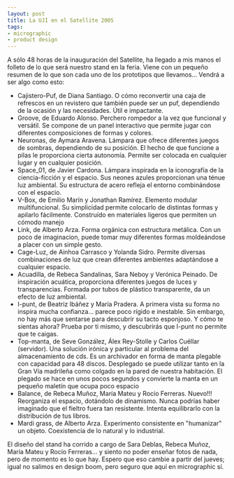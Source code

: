 ```yaml
---
layout: post
title: La UJI en el Satellite 2005
tags:
- micrographic
- product design
---
```

A sólo 48 horas de la inauguración del Satellite, ha llegado a mis manos el folleto de lo que será nuestro stand en la feria. Viene con un pequeño resumen de lo que son cada uno de los prototipos que llevamos… Vendrá a ser algo como esto:

<!--more-->

* Cajistero-Puf, de Diana Santiago. O cómo reconvertir una caja de refrescos en un revistero que también puede ser un puf, dependiendo de la ocasión y las necesidades. Útil e impactante.
* Groove, de Eduardo Alonso. Perchero rompedor a la vez que funcional y versátil. Se compone de un panel interactivo que permite jugar con diferentes composiciones de formas y colores.
* Neuronas, de Aymara Aravena. Lámpara que ofrece diferentes juegos de sombras, dependiendo de su posición. El hecho de que funcione a pilas le proporciona cierta autonomía. Permite ser colocada en cualquier lugar y en cualquier posición.
* Space_01, de Javier Cardona. Lámpara inspirada en la iconografía de la ciencia-ficción y el espacio. Sus neones azules proporcionan una ténue luz ambiental. Su estructura de acero refleja el entorno combinándose con el espacio.
* V-Box, de Emilio Marín y Jonathan Ramírez. Elemento modular multifuncional. Su simplicidad permite colocarlo de distintas formas y apilarlo fácilmente. Construído en materiales ligeros que permiten un cómodo manejo
* Link, de Alberto Arza. Forma orgánica con estructura metálica. Con un poco de imaginacion, puede tomar muy diferentes formas moldeándose a placer con un simple gesto.
* Cage-Luz, de Ainhoa Carrasco y Yolanda Sidro. Permite diversas combinaciones de luz que crean diferentes ambientes adaptándose a cualquier espacio.
* Acuadilla, de Rebeca Sandalinas, Sara Neboy y Verónica Peinado. De inspiración acuática, proporciona diferentes juegos de luces y transparencias. Formada por tubos de plástico transparente, da un efecto de luz ambiental.
*  I-punt, de Beatriz Ibáñez y María Pradera. A primera vista su forma no inspira mucha confianza… parece poco rígido e inestable. Sin embargo, no hay más que sentarse para descubrir su tacto esponjoso. Y cómo te sientas ahora? Prueba por ti mismo, y descubrirás que I-punt no permite que te caigas.
* Top-manta, de Seve González, Álex Rey-Stolle y Carlos Cuéllar (servidor). Una solución irónica y particular al problema del almacenamiento de cds. Es un archivador en forma de manta plegable con capacidad para 48 discos. Desplegado se puede utilizar tanto en la Gran Vía madrileña como colgado en la pared de nuestra habitación. El plegado se hace en unos pocos segundos y convierte la manta en un pequeño maletín que ocupa poco espacio
* Balance, de Rebeca Muñoz, María Mateu y Rocío Ferreras. Nuevo!!! Reorganiza el espacio, dotándolo de dinamismo. Nunca podrías haber imaginado que el fieltro fuera tan resistente. Intenta equilibrarlo con la distribución de tus libros.
* Mardi grass, de Alberto Arza. Experimento consistente en "humanizar" un objeto. Coexistencia de lo natural y lo industrial.

El diseño del stand ha corrido a cargo de Sara Deblas, Rebeca Muñoz, María Mateu y Rocío Ferreras… y siento no poder enseñar fotos de nada, pero de momento es lo que hay. Espero que eso cambie a partir del jueves; igual no salimos en design boom, pero seguro que aquí en micrographic sí.
